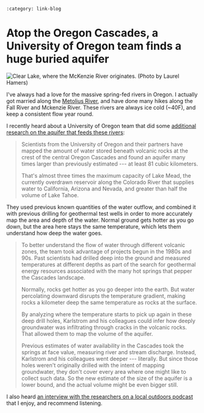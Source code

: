 ```{post} Feb 04, 2025
:category: link-blog
```

# Atop the Oregon Cascades, a University of Oregon team finds a huge buried aquifer

![Clear Lake, where the McKenzie River originates. (Photo by Laurel
Hamers)](/_static/img/substack/atop-the-oregon-cascades-a-university_image_1.jpeg "blue alpine lake")

I've always had a love for the massive spring-fed rivers in Oregon. I
actually got married along the [Metolius
River](https://en.wikipedia.org/wiki/Metolius_River), and have done many
hikes along the Fall River and Mckenzie River. These rivers are always
ice cold (\~40F), and keep a consistent flow year round.

I recently heard about a University of Oregon team that did some
[additional research on the aquifer that feeds these
rivers](https://news.uoregon.edu/atop-oregon-cascades-uo-team-finds-huge-buried-aquifer):

> Scientists from the University of Oregon and their partners have
> mapped the amount of water stored beneath volcanic rocks at the crest
> of the central Oregon Cascades and found an aquifer many times larger
> than previously estimated --- at least 81 cubic kilometers.
>
> That's almost three times the maximum capacity of Lake Mead, the
> currently overdrawn reservoir along the Colorado River that supplies
> water to California, Arizona and Nevada, and greater than half the
> volume of Lake Tahoe.

They used previous known quantities of the water outflow, and combined
it with previous drilling for geothermal test wells in order to more
accurately map the area and depth of the water. Normal ground gets
hotter as you go down, but the area here stays the same temperature,
which lets them understand how deep the water goes.

> To better understand the flow of water through different volcanic
> zones, the team took advantage of projects begun in the 1980s and 90s.
> Past scientists had drilled deep into the ground and measured
> temperatures at different depths as part of the search for geothermal
> energy resources associated with the many hot springs that pepper the
> Cascades landscape.
>
> Normally, rocks get hotter as you go deeper into the earth. But water
> percolating downward disrupts the temperature gradient, making rocks a
> kilometer deep the same temperature as rocks at the surface.
>
> By analyzing where the temperature starts to pick up again in these
> deep drill holes, Karlstrom and his colleagues could infer how deeply
> groundwater was infiltrating through cracks in the volcanic rocks.
> That allowed them to map the volume of the aquifer.
>
> Previous estimates of water availability in the Cascades took the
> springs at face value, measuring river and stream discharge. Instead,
> Karlstrom and his colleagues went deeper --- literally. But since
> those holes weren't originally drilled with the intent of mapping
> groundwater, they don't cover every area where one might like to
> collect such data. So the new estimate of the size of the aquifer is a
> lower bound, and the actual volume might be even bigger still.

I also heard [an interview with the researchers on a local outdoors
podcast](https://overcast.fm/+AA4TDrQoQZw) that I enjoy, and recommend
listening.
